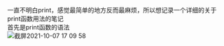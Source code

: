 一直不明白print，感觉最简单的地方反而最麻烦，所以想记录一个详细的关于print函数用法的笔记</br>
首先是print函数的语法</br>
![截屏2021-10-07 17 09 58](https://user-images.githubusercontent.com/74129445/136355228-b4640c89-5cf7-424d-b791-3d306f2dda32.png)</br>

